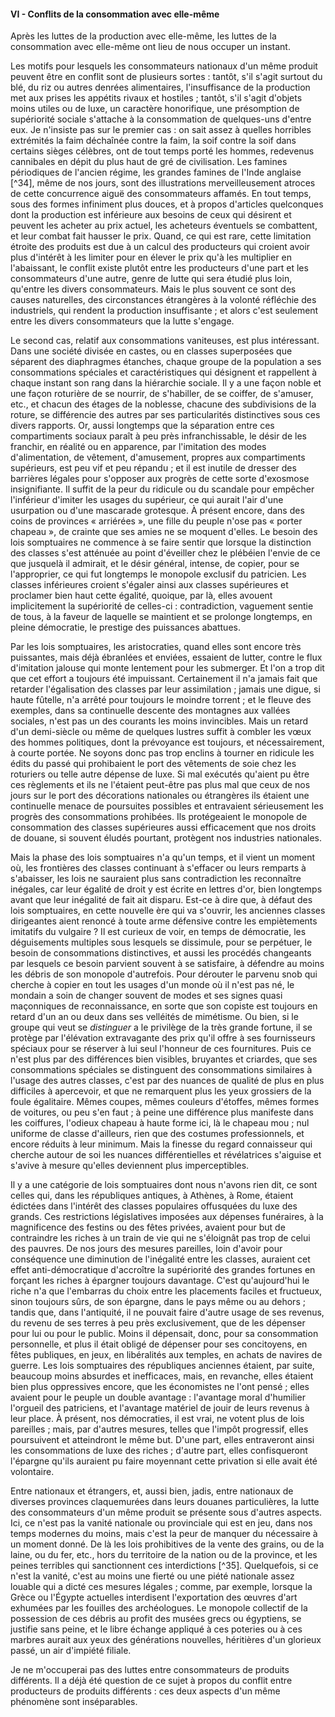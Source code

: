 #### VI - Conflits de la consommation avec elle-même

Après les luttes de la production avec elle-même, les luttes de la consommation avec elle-même ont lieu de nous occuper un instant.

Les motifs pour lesquels les consommateurs nationaux d'un même produit peuvent être en conflit sont de plusieurs sortes : tantôt, s'il s'agit surtout du blé, du riz ou autres denrées alimentaires, l'insuffisance de la production met aux prises les appétits rivaux et hostiles ; tantôt, s'il s'agit d'objets moins utiles ou de luxe, un caractère honorifique, une présomption de supériorité sociale s'attache à la consommation de quelques-uns d'entre eux. Je n'insiste pas sur le premier cas : on sait assez à quelles horribles extrémités la faim déchaînée contre la faim, la soif contre la soif dans certains sièges célèbres, ont de tout temps porté les hommes, redevenus cannibales en dépit du plus haut de gré de civilisation. Les famines périodiques de l'ancien régime, les grandes famines de l'Inde anglaise [^34], même de nos jours, sont des illustrations merveilleusement atroces de cette concurrence aiguë des consommateurs affamés. En tout temps, sous des formes infiniment plus douces, et à propos d'articles quelconques dont la production est inférieure aux besoins de ceux qui désirent et peuvent les acheter au prix actuel, les acheteurs éventuels se combattent, et leur combat fait hausser le prix. Quand, ce qui est rare, cette limitation étroite des produits est due à un calcul des producteurs qui croient avoir plus d'intérêt à les limiter pour en élever le prix qu'à les multiplier en l'abaissant, le conflit existe plutôt entre les producteurs d'une part et les consommateurs d'une autre, genre de lutte qui sera étudié plus loin, qu'entre les divers consommateurs. Mais le plus souvent ce sont des causes naturelles, des circonstances étrangères à la volonté réfléchie des industriels, qui rendent la production insuffisante ; et alors c'est seulement entre les divers consommateurs que la lutte s'engage.

Le second cas, relatif aux consommations vaniteuses, est plus intéressant. Dans une société divisée en castes, ou en classes superposées que séparent des diaphragmes étanches, chaque groupe de la population a ses consommations spéciales et caractéristiques qui désignent et rappellent à chaque instant son rang dans la hiérarchie sociale. Il y a une façon noble et une façon roturière de se nourrir, de s'habiller, de se coiffer, de s'amuser, etc., et chacun des étages de la noblesse, chacune des subdivisions de la roture, se différencie des autres par ses particularités distinctives sous ces divers rapports. Or, aussi longtemps que la séparation entre ces compartiments sociaux paraît à peu près infranchissable, le désir de les franchir, en réalité ou en apparence, par l'imitation des modes d'alimentation, de vêtement, d'amusement, propres aux compartiments supérieurs, est peu vif et peu répandu ; et il est inutile de dresser des barrières légales pour s'opposer aux progrès de cette sorte d'exosmose insignifiante. Il suffit de la peur du ridicule ou du scandale pour empêcher l'inférieur d'imiter les usages du supérieur, ce qui aurait l'air d'une usurpation ou d'une mascarade grotesque. À présent encore, dans des coins de provinces « arriérées », une fille du peuple n'ose pas « porter chapeau », de crainte que ses amies ne se moquent d'elles. Le besoin des lois somptuaires ne commence à se faire sentir que lorsque la distinction des classes s'est atténuée au point d'éveiller chez le plébéien l'envie de ce que jusquelà il admirait, et le désir général, intense, de copier, pour se l'approprier, ce qui fut longtemps le monopole exclusif du patricien. Les classes inférieures croient s'égaler ainsi aux classes supérieures et proclamer bien haut cette égalité, quoique, par là, elles avouent implicitement la supériorité de celles-ci : contradiction, vaguement sentie de tous, à la faveur de laquelle se maintient et se prolonge longtemps, en pleine démocratie, le prestige des puissances abattues.

Par les lois somptuaires, les aristocraties, quand elles sont encore très puissantes, mais déjà ébranlées et enviées, essaient de lutter, contre le flux d'imitation jalouse qui monte lentement pour les submerger. Et l'on a trop dit que cet effort a toujours été impuissant. Certainement il n'a jamais fait que retarder l'égalisation des classes par leur assimilation ; jamais une digue, si haute fûtelle, n'a arrêté pour toujours le moindre torrent ; et le fleuve des exemples, dans sa continuelle descente des montagnes aux vallées sociales, n'est pas un des courants les moins invincibles. Mais un retard d'un demi-siècle ou même de quelques lustres suffit à combler les vœux des hommes politiques, dont la prévoyance est toujours, et nécessairement, à courte portée. Ne soyons donc pas trop enclins à tourner en ridicule les édits du passé qui prohibaient le port des vêtements de soie chez les roturiers ou telle autre dépense de luxe. Si mal exécutés qu'aient pu être ces règlements et ils ne l'étaient peut-être pas plus mal que ceux de nos jours sur le port des décorations nationales ou étrangères ils étaient une continuelle menace de poursuites possibles et entravaient sérieusement les progrès des consommations prohibées. Ils protégeaient le monopole de consommation des classes supérieures aussi efficacement que nos droits de douane, si souvent éludés pourtant, protègent nos industries nationales.

Mais la phase des lois somptuaires n'a qu'un temps, et il vient un moment où, les frontières des classes continuant à s'effacer ou leurs remparts à s'abaisser, les lois ne sauraient plus sans contradiction les reconnaître inégales, car leur égalité de droit y est écrite en lettres d'or, bien longtemps avant que leur inégalité de fait ait disparu. Est-ce à dire que, à défaut des lois somptuaires, en cette nouvelle ère qui va s'ouvrir, les anciennes classes dirigeantes aient renoncé à toute arme défensive contre les empiètements imitatifs du vulgaire ? Il est curieux de voir, en temps de démocratie, les déguisements multiples sous lesquels se dissimule, pour se perpétuer, le besoin de consommations distinctives, et aussi les procédés changeants par lesquels ce besoin parvient souvent à se satisfaire, à défendre au moins les débris de son monopole d'autrefois. Pour dérouter le parvenu snob qui cherche à copier en tout les usages d'un monde où il n'est pas né, le mondain a soin de changer souvent de modes et ses signes quasi maçonniques de reconnaissance, en sorte que son copiste est toujours en retard d'un an ou deux dans ses velléités de mimétisme. Ou bien, si le groupe qui veut se _distinguer_ a le privilège de la très grande fortune, il se protège par l'élévation extravagante des prix qu'il offre à ses fournisseurs spéciaux pour se réserver à lui seul l'honneur de ces fournitures. Puis ce n'est plus par des différences bien visibles, bruyantes et criardes, que ses consommations spéciales se distinguent des consommations similaires à l'usage des autres classes, c'est par des nuances de qualité de plus en plus difficiles à apercevoir, et que ne remarquent plus les yeux grossiers de la foule égalitaire. Mêmes coupes, mêmes couleurs d'étoffes, mêmes formes de voitures, ou peu s'en faut ; à peine une différence plus manifeste dans les coiffures, l'odieux chapeau à haute forme ici, là le chapeau mou ; nul uniforme de classe d'ailleurs, rien que des costumes professionnels, et encore réduits à leur minimum. Mais la finesse du regard connaisseur qui cherche autour de soi les nuances différentielles et révélatrices s'aiguise et s'avive à mesure qu'elles deviennent plus imperceptibles.

Il y a une catégorie de lois somptuaires dont nous n'avons rien dit, ce sont celles qui, dans les républiques antiques, à Athènes, à Rome, étaient édictées dans l'intérêt des classes populaires offusquées du luxe des grands. Ces restrictions législatives imposées aux dépenses funéraires, à la magnificence des festins ou des fêtes privées, avaient pour but de contraindre les riches à un train de vie qui ne s'éloignât pas trop de celui des pauvres. De nos jours des mesures pareilles, loin d'avoir pour conséquence une diminution de l'inégalité entre les classes, auraient cet effet anti-démocratique d'accroître la supériorité des grandes fortunes en forçant les riches à épargner toujours davantage. C'est qu'aujourd'hui le riche n'a que l'embarras du choix entre les placements faciles et fructueux, sinon toujours sûrs, de son épargne, dans le pays même ou au dehors ; tandis que, dans l'antiquité, il ne pouvait faire d'autre usage de ses revenus, du revenu de ses terres à peu près exclusivement, que de les dépenser pour lui ou pour le public. Moins il dépensait, donc, pour sa consommation personnelle, et plus il était obligé de dépenser pour ses concitoyens, en fêtes publiques, en jeux, en libéralités aux temples, en achats de navires de guerre. Les lois somptuaires des républiques anciennes étaient, par suite, beaucoup moins absurdes et inefficaces, mais, en revanche, elles étaient bien plus oppressives encore, que les économistes ne l'ont pensé ; elles avaient pour le peuple un double avantage : l'avantage moral d'humilier l'orgueil des patriciens, et l'avantage matériel de jouir de leurs revenus à leur place. À présent, nos démocraties, il est vrai, ne votent plus de lois pareilles ; mais, par d'autres mesures, telles que l'impôt progressif, elles poursuivent et atteindront le même but. D'une part, elles entraveront ainsi les consommations de luxe des riches ; d'autre part, elles confisqueront l'épargne qu'ils auraient pu faire moyennant cette privation si elle avait été volontaire.

Entre nationaux et étrangers, et, aussi bien, jadis, entre nationaux de diverses provinces claquemurées dans leurs douanes particulières, la lutte des consommateurs d'un même produit se présente sous d'autres aspects. Ici, ce n'est pas la vanité nationale ou provinciale qui est en jeu, dans nos temps modernes du moins, mais c'est la peur de manquer du nécessaire à un moment donné. De là les lois prohibitives de la vente des grains, ou de la laine, ou du fer, etc., hors du territoire de la nation ou de la province, et les peines terribles qui sanctionnent ces interdictions [^35]. Quelquefois, si ce n'est la vanité, c'est au moins une fierté ou une piété nationale assez louable qui a dicté ces mesures légales ; comme, par exemple, lorsque la Grèce ou l'Égypte actuelles interdisent l'exportation des œuvres d'art exhumées par les fouilles des archéologues. Le monopole collectif de la possession de ces débris au profit des musées grecs ou égyptiens, se justifie sans peine, et le libre échange appliqué à ces poteries ou à ces marbres aurait aux yeux des générations nouvelles, héritières d'un glorieux passé, un air d'impiété filiale.

Je ne m'occuperai pas des luttes entre consommateurs de produits différents. Il a déjà été question de ce sujet à propos du conflit entre producteurs de produits différents : ces deux aspects d'un même phénomène sont inséparables.
